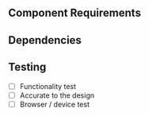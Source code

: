 <!--- As a <type of user>, I want <a goal> so that <benefit> -->

## Component Requirements
<!--- List out the component requirements -->
<!--- Be thorough here, capture everything to ensure nothing is missed -->

## Dependencies
<!--- If this component depends on another, list them here linking to the Github issue -->

## Testing
<!--- Add any additional testing tasks below the standard set -->
- [ ] Functionality test
- [ ] Accurate to the design
- [ ] Browser / device test
